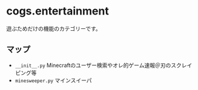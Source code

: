 # cogs.entertainment
遊ぶためだけの機能のカテゴリーです。

## マップ
* `__init__.py` Minecraftのユーザー検索やオレ的ゲーム速報＠刃のスクレイピング等
* `minesweeper.py` マインスイーパ
